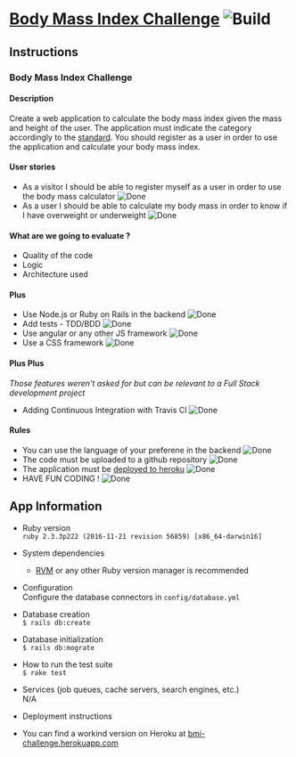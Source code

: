 # [Body Mass Index Challenge](https://bmi-challenge.herokuapp.com) ![Build](https://travis-ci.org/ThomasMarcel/bmi.svg?branch=master "Build")

## Instructions

### Body Mass Index Challenge

#### Description
Create a web application to calculate the body mass index given the mass and height of the user. The application must indicate the category accordingly to the [standard](http://en.wikipedia.org/wiki/Body_mass_index#Categories). You should register as a user in order to use the application and calculate your body mass index.

#### User stories
* As a visitor I should be able to register myself as a user in order to use the body mass calculator ![Done](https://upload.wikimedia.org/wikipedia/en/archive/e/e4/20070211135919!Green_tick.png "Done")
* As a user I should be able to calculate my body mass in order to know if I have overweight or underweight ![Done](https://upload.wikimedia.org/wikipedia/en/archive/e/e4/20070211135919!Green_tick.png "Done")

#### What are we going to evaluate ?
* Quality of the code
* Logic
* Architecture used

#### Plus 
* Use Node.js or Ruby on Rails in the backend ![Done](https://upload.wikimedia.org/wikipedia/en/archive/e/e4/20070211135919!Green_tick.png "Done")
* Add tests - TDD/BDD ![Done](https://upload.wikimedia.org/wikipedia/en/archive/e/e4/20070211135919!Green_tick.png "Done")
* Use angular or any other JS framework ![Done](https://upload.wikimedia.org/wikipedia/en/archive/e/e4/20070211135919!Green_tick.png "Done")
* Use a CSS framework ![Done](https://upload.wikimedia.org/wikipedia/en/archive/e/e4/20070211135919!Green_tick.png "Done")

#### Plus Plus  
_Those features weren't asked for but can be relevant to a Full Stack development project_  

* Adding Continuous Integration with Travis CI ![Done](https://upload.wikimedia.org/wikipedia/en/archive/e/e4/20070211135919!Green_tick.png "Done")

#### Rules
* You can use the language of your preferene in the backend ![Done](https://upload.wikimedia.org/wikipedia/en/archive/e/e4/20070211135919!Green_tick.png "Done")
* The code must be uploaded to a github repository ![Done](https://upload.wikimedia.org/wikipedia/en/archive/e/e4/20070211135919!Green_tick.png "Done")
* The application must be [deployed to heroku](https://bmi-challenge.herokuapp.com) ![Done](https://upload.wikimedia.org/wikipedia/en/archive/e/e4/20070211135919!Green_tick.png "Done")
* HAVE FUN CODING ! ![Done](https://upload.wikimedia.org/wikipedia/en/archive/e/e4/20070211135919!Green_tick.png "Done")

## App Information

* Ruby version  
`ruby 2.3.3p222 (2016-11-21 revision 56859) [x86_64-darwin16]`  

* System dependencies  
  * [RVM](https://rvm.io/) or any other Ruby version manager is recommended  

* Configuration  
Configure the database connectors in `config/database.yml`  

* Database creation  
`$ rails db:create`  

* Database initialization  
`$ rails db:mograte`  

* How to run the test suite  
`$ rake test`  

* Services (job queues, cache servers, search engines, etc.)  
N/A  

* Deployment instructions  

* You can find a workind version on Heroku at [bmi-challenge.herokuapp.com](https://bmi-challenge.herokuapp.com)

